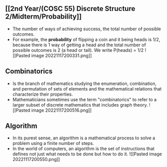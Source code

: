 
## [[2nd Year/(COSC 55) Discrete Structure 2/Midterm/Probability]]
- The number of ways of achieving success, the total number of possible outcomes. 
- For example, the **probability** of flipping a coin and it being heads is 1/2, because there is 1 way of getting a head and the total number of possible outcomes is 2 (a head or tail). We write P(heads) = 1/2
![[Pasted image 20221117200331.png]]

## Combinatorics
- Is the branch of mathematics studying the enumeration, combination, and permutation of sets of elements and the mathematical relations that characterize their properties. 
- Mathematicians sometimes use the term "combinatorics" to refer to a larger subset of discrete mathematics that includes graph theory.
![[Pasted image 20221117200516.png]]


## Algorithm
- In its purest sense, an algorithm is a mathematical process to solve a problem using a finite number of steps.
- In the world of computers, an algorithm is the set of instructions that defines not just what needs to be done but how to do it.
![[Pasted image 20221117200550.png]]

